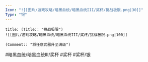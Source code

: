 ```yaml
---
Icon: "![[图片/游戏攻略/暗黑血统/暗黑血统III/奖杯/挑战极限.png|30]]"
Type: "银"
---
```

```ad-common-silver-trophy
title: (Title:: "挑战极限")
![[图片/游戏攻略/暗黑血统/暗黑血统III/奖杯/挑战极限.png|100]]

(Comment:: "将任意武器升至满级")
```

#暗黑血统/暗黑血统III/奖杯 #奖杯 #奖杯/银
